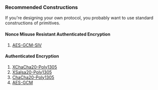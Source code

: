 ### Recommended Constructions

If you're designing your own protocol, you probably want to use standard
constructions of primitives.

#### Nonce Misuse Resistant Authenticated Encryption

1. [AES-GCM-SIV](/constructions/AES-GCM-SIV)

#### Authenticated Encryption

1. [XChaCha20-Poly1305](/constructions/XChaCha20-Poly1305)
2. [XSalsa20-Poly1305](/constructions/XSalsa20-Poly1305)
3. [ChaCha20-Poly1305](/constructions/ChaCha20-Poly1305)
4. [AES-GCM](/constructions/AES-GCM)
